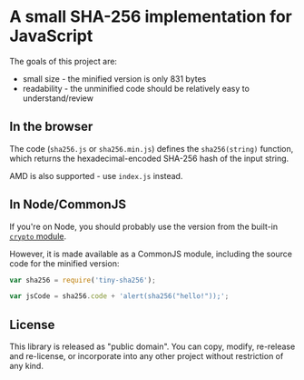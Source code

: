 # A small SHA-256 implementation for JavaScript

The goals of this project are:
* small size  - the minified version is only 831 bytes
* readability - the unminified code should be relatively easy to understand/review

## In the browser

The code (`sha256.js` or `sha256.min.js`) defines the `sha256(string)` function, which returns the hexadecimal-encoded SHA-256 hash of the input string.

AMD is also supported - use `index.js` instead.

## In Node/CommonJS

If you're on Node, you should probably use the version from the built-in [`crypto` module](http://nodejs.org/api/crypto.html#crypto_crypto_createhash_algorithm).

However, it is made available as a CommonJS module, including the source code for the minified version:

```javascript
var sha256 = require('tiny-sha256');

var jsCode = sha256.code + 'alert(sha256("hello!"));';
```

## License

This library is released as "public domain".  You can copy, modify, re-release and re-license, or incorporate into any other project without restriction of any kind.
